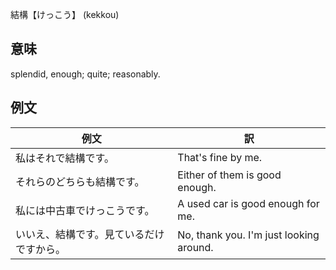 結構【けっこう】 (kekkou)

## 意味

splendid, enough; quite; reasonably.

## 例文

|例文|訳|
| --- | --- |
|私はそれで結構です。|That's fine by me.|
|それらのどちらも結構です。|Either of them is good enough.|
|私には中古車でけっこうです。|A used car is good enough for me.|
|いいえ、結構です。見ているだけですから。|No, thank you. I'm just looking around.|